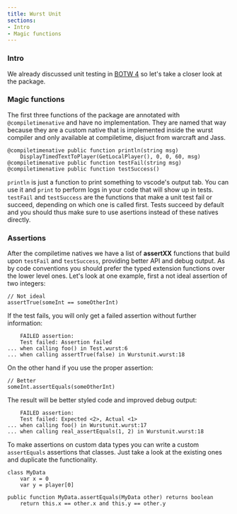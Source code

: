 ```yaml
---
title: Wurst Unit
sections:
- Intro
- Magic functions
---
```


### Intro

We already discussed unit testing in [BOTW 4](https://wurstlang.org/blog/bestofthewurst4.html) so let's take a closer look at the package.

### Magic functions

The first three functions of the package are annotated with `@compiletimenative` and have no implementation.
They are named that way because they are a custom native that is implemented inside the wurst compiler and only available at compiletime, disjuct from warcraft and Jass.

```wurst
@compiletimenative public function println(string msg)
	DisplayTimedTextToPlayer(GetLocalPlayer(), 0, 0, 60, msg)
@compiletimenative public function testFail(string msg)
@compiletimenative public function testSuccess()
```

`println` is just a function to print something to vscode's output tab.
You can use it and `print` to perform logs in your code that will show up in tests.
`testFail` and `testSuccess` are the functions that make a unit test fail or succeed, depending on which one is called first.
Tests succeed by default and you should thus make sure to use asertions instead of these natives directly.

### Assertions

After the compiletime natives we have a list of __assertXX__ functions that build upon `testFail` and `testSuccess`, providing better API and debug output.
As by code conventions you should prefer the typed extension functions over the lower level ones.
Let's look at one example, first a not ideal assertion of two integers:

```wurst
// Not ideal
assertTrue(someInt == someOtherInt)
```

If the test fails, you will only get a failed assertion without further information:

```
	FAILED assertion:
	Test failed: Assertion failed
... when calling foo() in Test.wurst:6
... when calling assertTrue(false) in Wurstunit.wurst:18
```

On the other hand if you use the proper assertion:

```wurst
// Better
someInt.assertEquals(someOtherInt)
```

The result will be better styled code and improved debug output:

```
	FAILED assertion:
	Test failed: Expected <2>, Actual <1>
... when calling foo() in Wurstunit.wurst:17
... when calling real_assertEquals(1, 2) in Wurstunit.wurst:18
```

To make assertions on custom data types you can write a custom `assertEquals` assertions that classes. Just take a look at the existing ones and duplicate the functionality.

```wurst
class MyData
	var x = 0
	var y = player[0]

public function MyData.assertEquals(MyData other) returns boolean
	return this.x == other.x and this.y == other.y
```

